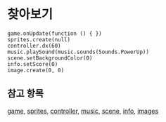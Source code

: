 # 찾아보기

```namespaces
game.onUpdate(function () { })
sprites.create(null)
controller.dx(60)
music.playSound(music.sounds(Sounds.PowerUp))
scene.setBackgroundColor(0)
info.setScore(0)
image.create(0, 0)
```

## 참고 항목

[game](/reference/game), [sprites](/reference/sprites), [controller](/reference/controller), [music](/reference/music), [scene](/reference/scene), [info](/reference/info), [images](/reference/images)